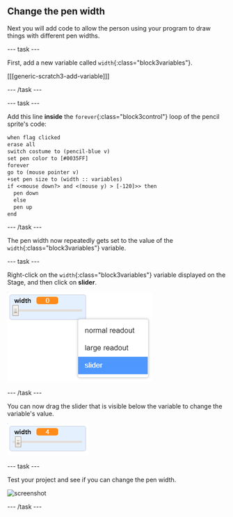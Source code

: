## Change the pen width

Next you will add code to allow the person using your program to draw things with different pen widths.

--- task ---

First, add a new variable called `width`{:class="block3variables"}.

[[[generic-scratch3-add-variable]]]

--- /task ---

--- task ---

Add this line __inside__ the `forever`{:class="block3control"} loop of the pencil sprite's code:

```blocks3
when flag clicked
erase all
switch costume to (pencil-blue v)
set pen color to [#0035FF]
forever
go to (mouse pointer v)
+set pen size to (width :: variables)
if <<mouse down?> and <(mouse y) > [-120]>> then 
  pen down
  else
  pen up
end
```

--- /task ---

The pen width now repeatedly gets set to the value of the `width`{:class="block3variables"} variable.

--- task ---

Right-click on the `width`{:class="block3variables"} variable displayed on the Stage, and then click on **slider**.

![screenshot](images/paint-slider.png)

--- /task ---

You can now drag the slider that is visible below the variable to change the variable's value.

![screenshot](images/paint-slider-change.png)

--- task ---

Test your project and see if you can change the pen width.

![screenshot](images/paint-width-test.png)

--- /task ---
